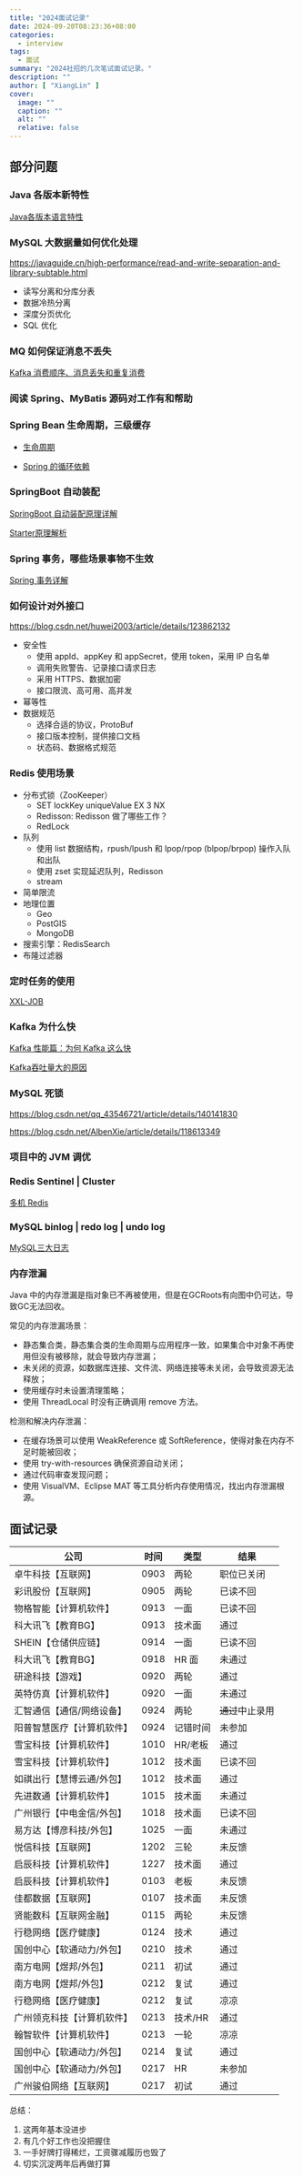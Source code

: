 ```yaml
---
title: "2024面试记录"
date: 2024-09-20T08:23:36+08:00
categories:
  - interview
tags:
  - 面试
summary: "2024社招的几次笔试面试记录。"
description: ""
author: [ "XiangLin" ]
cover:
  image: ""
  caption: ""
  alt: ""
  relative: false
---
```


## 部分问题

### Java 各版本新特性

[Java各版本语言特性](https://blog.xianglin.store/posts/2024/java-version-features/)

### MySQL 大数据量如何优化处理

https://javaguide.cn/high-performance/read-and-write-separation-and-library-subtable.html

* 读写分离和分库分表
* 数据冷热分离
* 深度分页优化
* SQL 优化

### MQ 如何保证消息不丢失

[Kafka 消费顺序、消息丢失和重复消费](https://javaguide.cn/high-performance/message-queue/kafka-questions-01.html#kafka-消费顺序、消息丢失和重复消费)

### 阅读 Spring、MyBatis 源码对工作有和帮助

### Spring Bean 生命周期，三级缓存

* [生命周期](https://javaguide.cn/system-design/framework/spring/spring-knowledge-and-questions-summary.html#bean-%E7%9A%84%E7%94%9F%E5%91%BD%E5%91%A8%E6%9C%9F%E4%BA%86%E8%A7%A3%E4%B9%88)

* [Spring 的循环依赖](https://javaguide.cn/system-design/framework/spring/spring-knowledge-and-questions-summary.html#spring-的循环依赖)

### SpringBoot 自动装配

[SpringBoot 自动装配原理详解](https://javaguide.cn/system-design/framework/spring/spring-boot-auto-assembly-principles.html)

[Starter原理解析](https://blog.xianglin.store/posts/2023/starter-source-code-learning/)

### Spring 事务，哪些场景事物不生效

[Spring 事务详解](https://javaguide.cn/system-design/framework/spring/spring-transaction.html)

### 如何设计对外接口

https://blog.csdn.net/huwei2003/article/details/123862132

* 安全性
    * 使用 appId、appKey 和 appSecret，使用 token，采用 IP 白名单
    * 调用失败警告、记录接口请求日志
    * 采用 HTTPS、数据加密
    * 接口限流、高可用、高并发
* 幂等性
* 数据规范
    * 选择合适的协议，ProtoBuf
    * 接口版本控制，提供接口文档
    * 状态码、数据格式规范

### Redis 使用场景

* 分布式锁（ZooKeeper）
    * SET lockKey uniqueValue EX 3 NX
    * Redisson: Redisson 做了哪些工作？
    * RedLock
* 队列
    * 使用 list 数据结构，rpush/lpush 和 lpop/rpop (blpop/brpop) 操作入队和出队
    * 使用 zset 实现延迟队列，Redisson
    * stream
* 简单限流
* 地理位置
    * Geo
    * PostGIS
    * MongoDB
* 搜索引擎：RedisSearch
* 布隆过滤器

### 定时任务的使用

[XXL-JOB](https://www.xuxueli.com/xxl-job/)

### Kafka 为什么快

[Kafka 性能篇：为何 Kafka 这么快](https://segmentfault.com/a/1190000039702782)

[Kafka吞吐量大的原因](https://blog.xianglin.store/posts/2023/kafka-basics/#kafka%E5%90%9E%E5%90%90%E9%87%8F%E5%A4%A7%E7%9A%84%E5%8E%9F%E5%9B%A0)

### MySQL 死锁

https://blog.csdn.net/qq_43546721/article/details/140141830

https://blog.csdn.net/AlbenXie/article/details/118613349

### 项目中的 JVM 调优

### Redis Sentinel | Cluster

[多机 Redis](https://blog.xianglin.store/posts/2021/multi-redis/)

### MySQL binlog | redo log | undo log

[MySQL三大日志](https://javaguide.cn/database/mysql/mysql-logs.html)

### 内存泄漏

Java 中的内存泄漏是指对象已不再被使用，但是在GCRoots有向图中仍可达，导致GC无法回收。

常见的内存泄漏场景：

* 静态集合类，静态集合类的生命周期与应用程序一致，如果集合中对象不再使用但没有被移除，就会导致内存泄漏；
* 未关闭的资源，如数据库连接、文件流、网络连接等未关闭，会导致资源无法释放；
* 使用缓存时未设置清理策略；
* 使用 ThreadLocal 时没有正确调用 remove 方法。

检测和解决内存泄漏：

* 在缓存场景可以使用 WeakReference 或 SoftReference，使得对象在内存不足时能被回收；
* 使用 try-with-resources 确保资源自动关闭；
* 通过代码审查发现问题；
* 使用 VisualVM、Eclipse MAT 等工具分析内存使用情况，找出内存泄漏根源。

## 面试记录

| 公司                       | 时间 | 类型     | 结果                |
| -------------------------- | ---- | -------- | ------------------- |
| 卓牛科技【互联网】         | 0903 | 两轮     | 职位已关闭          |
| 彩讯股份【互联网】         | 0905 | 两轮     | 已读不回            |
| 物格智能【计算机软件】     | 0913 | 一面     | 已读不回            |
| 科大讯飞【教育BG】         | 0913 | 技术面   | 通过                |
| SHEIN【仓储供应链】        | 0914 | 一面     | 已读不回            |
| 科大讯飞【教育BG】         | 0918 | HR 面    | 未通过              |
| 研途科技【游戏】           | 0920 | 两轮     | 通过                |
| 英特仿真【计算机软件】     | 0920 | 一面     | 未通过              |
| 汇智通信【通信/网络设备】  | 0924 | 两轮     | <s>通过</s>中止录用 |
| 阳普智慧医疗【计算机软件】 | 0924 | 记错时间 | 未参加              |
| 雪宝科技【计算机软件】     | 1010 | HR/老板  | 通过                |
| 雪宝科技【计算机软件】     | 1012 | 技术面   | 已读不回            |
| 如祺出行【慧博云通/外包】  | 1012 | 技术面   | 通过                |
| 先进数通【计算机软件】     | 1015 | 技术面   | 未通过              |
| 广州银行【中电金信/外包】  | 1018 | 技术面   | 已读不回            |
| 易方达【博彦科技/外包】    | 1025 | 一面     | 未通过              |
| 悦信科技【互联网】         | 1202 | 三轮     | 未反馈              |
| 启辰科技【计算机软件】     | 1227 | 技术面   | 通过                |
| 启辰科技【计算机软件】     | 0103 | 老板     | 未反馈              |
| 佳都数据【互联网】         | 0107 | 技术面   | 未反馈              |
| 贤能数科【互联网金融】     | 0115 | 两轮     | 未反馈              |
| 行稳网络【医疗健康】       | 0124 | 技术     | 通过                |
| 国创中心【软通动力/外包】  | 0210 | 技术     | 通过                |
| 南方电网【煜邦/外包】      | 0211 | 初试     | 通过                |
| 南方电网【煜邦/外包】      | 0212 | 复试     | 通过                |
| 行稳网络【医疗健康】       | 0212 | 复试     | 凉凉                |
| 广州领克科技【计算机软件】 | 0213 | 技术/HR  | 通过                |
| 翰智软件【计算机软件】     | 0213 | 一轮     | 凉凉                |
| 国创中心【软通动力/外包】  | 0214 | 复试     | 通过                |
| 国创中心【软通动力/外包】  | 0217 | HR       | 未参加              |
| 广州骏伯网络【互联网】     | 0217 | 初试     | 通过                |

总结：

1. 这两年基本没进步
2. 有几个好工作也没把握住
3. 一手好牌打得稀烂，工资骤减履历也毁了
4. 切实沉淀两年后再做打算
